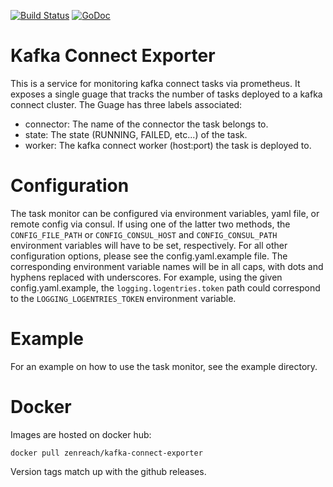 [![Build Status](https://travis-ci.org/zenreach/kafka-connect-exporter.svg?branch=master)](https://travis-ci.org/zenreach/kafka-connect-exporter) [![GoDoc](https://godoc.org/github.com/zenreach/kafka-connect-exporter?status.svg)](https://godoc.org/github.com/zenreach/kafka-connect-exporter)

# Kafka Connect Exporter

This is a service for monitoring kafka connect tasks via prometheus. It exposes a single guage that tracks the number of tasks deployed to a kafka connect cluster. The Guage has three labels associated:

- connector: The name of the connector the task belongs to.
- state: The state (RUNNING, FAILED, etc...) of the task.
- worker: The kafka connect worker (host:port) the task is deployed to.

# Configuration

The task monitor can be configured via environment variables, yaml file, or remote config via consul. If using one of the latter two methods, the `CONFIG_FILE_PATH` or `CONFIG_CONSUL_HOST` and `CONFIG_CONSUL_PATH` environment variables will have to be set, respectively. For all other configuration options, please see the config.yaml.example file. The corresponding environment variable names will be in all caps, with dots and hyphens replaced with underscores. For example, using the given config.yaml.example, the `logging.logentries.token` path could correspond to the `LOGGING_LOGENTRIES_TOKEN` environment variable.

# Example

For an example on how to use the task monitor, see the example directory.

# Docker

Images are hosted on docker hub:

```
docker pull zenreach/kafka-connect-exporter
```

Version tags match up with the github releases.
